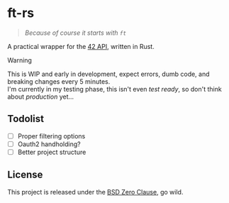 # ft-rs
> *Because of course it starts with `ft`*

A practical wrapper for the [42 API](https://api.intra.42.fr), written in Rust.

> [!WARNING]
> This is WIP and early in development, expect errors, dumb code, and breaking changes every 5 minutes.  
> I'm currently in my testing phase, this isn't even *test ready*, so don't think about *production* yet...

## Todolist

- [ ] Proper filtering options
- [ ] Oauth2 handholding?
- [ ] Better project structure

## License

This project is released under the [BSD Zero Clause](./LICENSE), go wild.